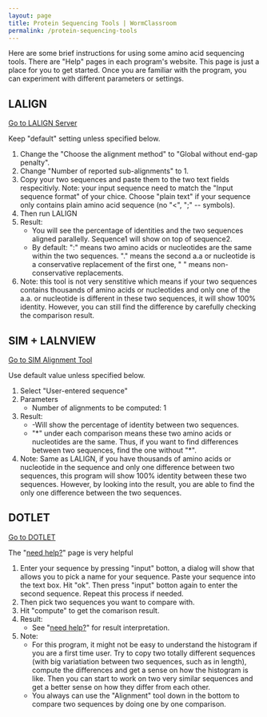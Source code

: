 ```yaml
---
layout: page
title: Protein Sequencing Tools | WormClassroom
permalink: /protein-sequencing-tools
---
```

Here are some brief instructions for using some amino acid sequencing
tools. There are \"Help\" pages in each program\'s website. This page is
just a place for you to get started. Once you are familiar with the
program, you can experiment with different parameters or settings.

LALIGN
------

[Go to LALIGN
Server](http://www.ch.embnet.org/software/LALIGN_form.html)

Keep \"default\" setting unless specified below.

1.  Change the \"Choose the alignment method\" to \"Global without
    end-gap penalty\".
2.  Change \"Number of reported sub-alignments\" to 1.
3.  Copy your two sequences and paste them to the two text fields
    respecitivly. Note: your input sequence need to match the \"Input
    sequence format\" of your chice. Choose \"plain text\" if your
    sequence only contains plain amino acid sequence (no \"\<\", \";\"
    \-- symbols).
4.  Then run LALIGN
5.  Result:
    -   You will see the percentage of identities and the two sequences
        aligned parallelly. Sequence1 will show on top of sequence2.
    -   By default: \":\" means two amino acids or nucleotides are the
        same within the two sequences. \".\" means the second a.a or
        nucleotide is a conservative replacement of the first one, \" \"
        means non-conservative replacements.
6.  Note: this tool is not very senstitive which means if your two
    sequences contains thousands of amino acids or nucleotides and only
    one of the a.a. or nucleotide is different in these two sequences,
    it will show 100% identity. However, you can still find the
    difference by carefully checking the comparison result.

SIM + LALNVIEW
--------------

[Go to SIM Alignment Tool](http://web.expasy.org/error/removed.html)

Use default value unless specified below.

1.  Select \"User-entered sequence\"
2.  Parameters
    -   Number of alignments to be computed: 1
3.  Result:
    -   -Will show the percentage of identity between two sequences.
    -   \"\*\" under each comparison means these two amino acids or
        nucleotides are the same. Thus, if you want to find differences
        between two sequences, find the one without \"\*\".
4.  Note: Same as LALIGN, if you have thousands of amino acids or
    nucleotide in the sequence and only one difference between two
    sequences, this program will show 100% identity between these two
    sequences. However, by looking into the result, you are able to find
    the only one difference between the two sequences.

DOTLET
------

[Go to DOTLET](http://alggen.lsi.upc.es/softpublic/dotlet/Dotlet.html)

The \"[need
help?](http://ccg.vital-it.ch/java/dotlet/dotlet_help.html)\" page is
very helpful

1.  Enter your sequence by pressing \"input\" botton, a dialog will show
    that allows you to pick a name for your sequence. Paste your
    sequence into the text box. Hit \"ok\". Then press \"input\" botton
    again to enter the second sequence. Repeat this process if needed.
2.  Then pick two sequences you want to compare with.
3.  Hit \"compute\" to get the comarison result.
4.  Result:
    -   See \"[need
        help?](http://ccg.vital-it.ch/java/dotlet/dotlet_help.html)\"
        for result interpretation.
5.  Note:
    -   For this program, it might not be easy to understand the
        histogram if you are a first time user. Try to copy two totally
        different sequences (with big variatiation between two
        sequences, such as in length), compute the differences and get a
        sense on how the histogram is like. Then you can start to work
        on two very similar sequences and get a better sense on how they
        differ from each other.
    -   You always can use the \"Alignment\" tool down in the bottom to
        compare two sequences by doing one by one comparison.
